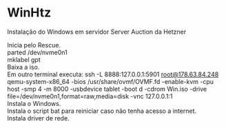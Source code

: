 # WinHtz
Instalação do Windows em servidor Server Auction da Hetzner

Inicia pelo Rescue.\
parted /dev/nvme0n1\
mklabel gpt\
Baixa a iso.\
Em outro terminal executa: ssh -L 8888:127.0.0.1:5901 root@178.63.84.248\
qemu-system-x86_64 -bios /usr/share/ovmf/OVMF.fd -enable-kvm -cpu host -smp 4 -m 8000 -usbdevice tablet -boot d -cdrom Win.iso -drive file=/dev/nvme0n1,format=raw,media=disk -vnc 127.0.0.1:1\
Instala o Windows.\
Instala o script bat para reiniciar caso não tenha acesso a internet.\
Instala driver de rede.
